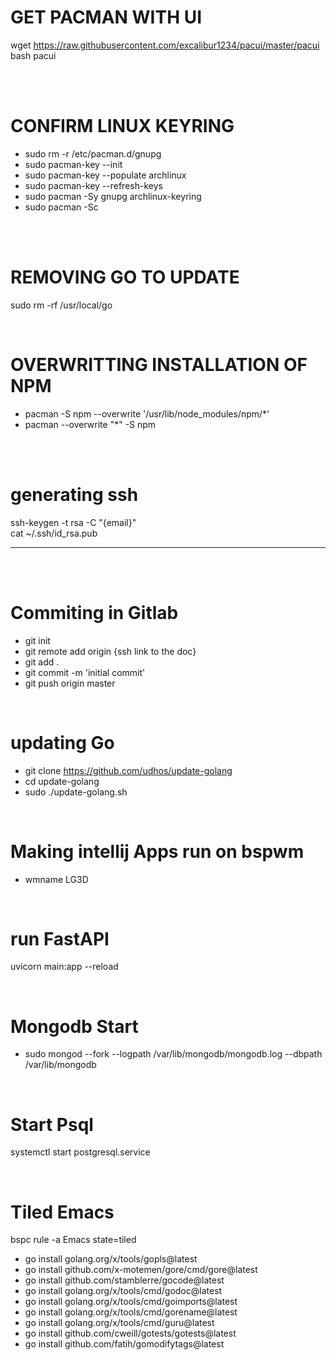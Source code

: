 # GET PACMAN WITH UI
wget https://raw.githubusercontent.com/excalibur1234/pacui/master/pacui
bash pacui

<br>
<br>

# CONFIRM LINUX KEYRING
- sudo rm -r /etc/pacman.d/gnupg
- sudo pacman-key --init
- sudo pacman-key --populate archlinux 
- sudo pacman-key --refresh-keys
- sudo pacman -Sy gnupg archlinux-keyring 
- sudo pacman -Sc

<br>
<br>

# REMOVING GO TO UPDATE

sudo rm -rf /usr/local/go

<br>

# OVERWRITTING INSTALLATION OF NPM
- pacman -S npm --overwrite '/usr/lib/node_modules/npm/*'
- pacman --overwrite "*" -S npm 

<br>
<br>

# generating ssh

ssh-keygen -t rsa -C "{email}"
<br>
cat ~/.ssh/id_rsa.pub 
<hr />

<br>
<br>

# Commiting in Gitlab

- git init
- git remote add origin {ssh link to the doc}
- git add .
- git commit -m 'initial commit'
- git push origin master

<br>

# updating Go

- git clone https://github.com/udhos/update-golang
- cd update-golang
- sudo ./update-golang.sh

<br>

# Making intellij Apps run on bspwm
- wmname LG3D

<br>

# run FastAPI
uvicorn main:app --reload 

<br>

# Mongodb Start
- sudo mongod --fork --logpath /var/lib/mongodb/mongodb.log --dbpath /var/lib/mongodb

<br>

# Start Psql
systemctl start postgresql.service 

<br>

# Tiled Emacs
bspc rule -a Emacs state=tiled
- go install golang.org/x/tools/gopls@latest
- go install github.com/x-motemen/gore/cmd/gore@latest
- go install github.com/stamblerre/gocode@latest
- go install golang.org/x/tools/cmd/godoc@latest
- go install golang.org/x/tools/cmd/goimports@latest
- go install golang.org/x/tools/cmd/gorename@latest
- go install golang.org/x/tools/cmd/guru@latest
- go install github.com/cweill/gotests/gotests@latest
- go install github.com/fatih/gomodifytags@latest
